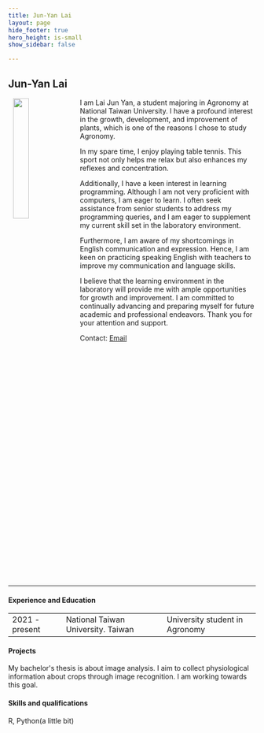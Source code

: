 ```yaml
---
title: Jun-Yan Lai
layout: page
hide_footer: true
hero_height: is-small
show_sidebar: false

---
```


## Jun-Yan Lai

<img src="{{site.url}}/img/Jun_Yan_Lai.jpg" align="left" hspace="10" width="25%">
I am Lai Jun Yan, a student majoring in Agronomy at National Taiwan University. I have a profound interest in the growth, development, and improvement of plants, which is one of the reasons I chose to study Agronomy.

In my spare time, I enjoy playing table tennis. This sport not only helps me relax but also enhances my reflexes and concentration.

Additionally, I have a keen interest in learning programming. Although I am not very proficient with computers, I am eager to learn. I often seek assistance from senior students to address my programming queries, and I am eager to supplement my current skill set in the laboratory environment.

Furthermore, I am aware of my shortcomings in English communication and expression. Hence, I am keen on practicing speaking English with teachers to improve my communication and language skills.

I believe that the learning environment in the laboratory will provide me with ample opportunities for growth and improvement. I am committed to continually advancing and preparing myself for future academic and professional endeavors. Thank you for your attention and support.

Contact:
<i class="fas fa-at"></i> [Email](mailto:b10601043@g.ntu.edu.tw)  

<!--
<i class="fab fa-github"></i> [Github]()  
<i class="fab fa-linkedin"></i> [LinkedIn]()
<i class="fab fa-google"></i> [Google Scholar]()  
-->

<br clear="all">
<hr class="solid">

#### Experience and Education

| | | |
| --- | --- | --- |
| 2021 - present  | National Taiwan University.  Taiwan |  University student in Agronomy |

#### Projects

My bachelor's thesis is about image analysis. I aim to collect physiological information about crops through image recognition. I am working towards this goal.

#### Skills and qualifications

R, Python(a little bit)
